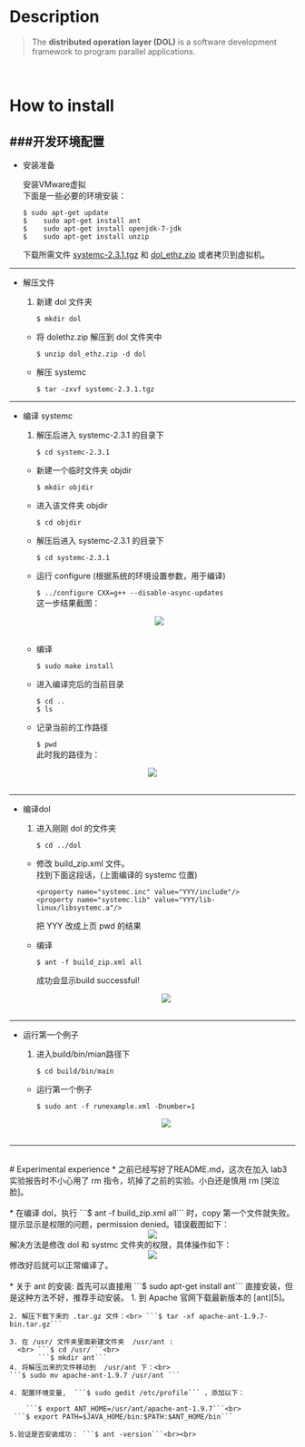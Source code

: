 # Description

> The **distributed operation layer (DOL)** is a software development framework to program parallel applications. 

</br>

# How to install

###开发环境配置
----
*  安装准备   

    安装VMware虚拟</br>
    下面是一些必要的环境安装：

    ```$ sudo apt-get update```</br>
```$	sudo apt-get install ant```</br>
```$ 	sudo apt-get install openjdk-7-jdk```</br>
```$	sudo apt-get install unzip``` 

    下载所需文件 [systemc-2.3.1.tgz][1] 和 [dol_ethz.zip][2] 或者拷贝到虚拟机。

------

*  解压文件
     1. 新建 dol 文件夹
     
        ```$ mkdir dol```  
     * 将 dolethz.zip 解压到 dol 文件夹中

        ```$ unzip dol_ethz.zip -d dol```
     * 解压 systemc
     
        ```$ tar -zxvf systemc-2.3.1.tgz```

----- 
*  编译 systemc
     1. 解压后进入 systemc-2.3.1 的目录下
     
        ```$ cd systemc-2.3.1```  
     * 新建一个临时文件夹 objdir
     
        ```$ mkdir objdir```
     * 进入该文件夹 objdir
     
        ```$ cd objdir```
     * 解压后进入 systemc-2.3.1 的目录下
     
        ```$ cd systemc-2.3.1```  
     * 运行 configure (根据系统的环境设置参数，用于编译)
     
        ```$ ../configure CXX=g++ --disable-async-updates```
	  <br> 这一步结果截图：
      <div align="center"><img src="http://a2.qpic.cn/psb?/V13tPyF42OAeS3/m7fldkcLZQzbiKk8zbAgo2iWTxvlyiHVobqsXQp6vrA!/b/dAkBAAAAAAAA&bo=LgKjAQAAAAADAKs!&rf=viewer_4&t=5">
      </div></br>

     * 编译
     
        ```$ sudo make install```
     * 进入编译完后的当前目录
     
        ```$ cd ..```        
        ```$ ls```
     * 记录当前的工作路径
     
        ```$ pwd```  
	    此时我的路径为：
<div align="center"><img src="http://a1.qpic.cn/psb?/V13tPyF42OAeS3/Zll0CIXIeCzo3zmc4y7X5dVEvUB1pVM5kl.FIaCGTrQ!/b/dMYAAAAAAAAA&bo=IgI.AAAAAAADADs!&rf=viewer_4&t=5">
      </div></br>

-----
* 编译dol
     1. 进入刚刚 dol 的文件夹

        ```$ cd ../dol```  
     * 修改 build_zip.xml 文件。</br>
       找到下面这段话，(上面编译的 systemc 位置)
     
        ```<property name="systemc.inc" value="YYY/include"/>```<br>
        ```<property name="systemc.lib" value="YYY/lib-linux/libsystemc.a"/>```

        把 YYY 改成上页 pwd 的结果
     * 编译
     
        ```$ ant -f build_zip.xml all```

          成功会显示build successful!
      <div align="center"><img src="http://a2.qpic.cn/psb?/V13tPyF42OAeS3/h6vbYwp*QHkdzSrSP7ADMHJGPUA.Q4s13XblpPi9Ixw!/b/dNwAAAAAAAAA&bo=LgKjAQAAAAADAKs!&rf=viewer_4&t=5/4.jpg">
      </div></br>
----
* 运行第一个例子
     1. 进入build/bin/mian路径下
     
        ```$ cd build/bin/main```
     * 运行第一个例子
     
        ```$ sudo ant -f runexample.xml -Dnumber=1```
      <div align="center"><img src="http://a3.qpic.cn/psb?/V13tPyF42OAeS3/bIj.7sWARnKMaS00DgC*IPZnIN5C2K9AH6iNS1TcEFE!/b/dAoBAAAAAAAA&bo=LgIBAgAAAAADAAo!&rf=viewer_4&t=5/5.jpg">
      </div></br>
----
 
</br>
# Experimental experience
*   之前已经写好了README.md，这次在加入 lab3 实验报告时不小心用了 rm 指令，坑掉了之前的实验。小白还是慎用 rm [哭泣脸]。<br><br>
*   在编译 dol，执行 ```$ ant -f build_zip.xml all``` 时，copy 第一个文件就失败。提示显示是权限的问题，permission denied。错误截图如下：
    <div align="center"><img src="http://a2.qpic.cn/psb?/V13tPyF42OAeS3/2Yhh3jByTK*UdUEzknSRaNtbjczTD3PdDGSPKPHpe84!/b/dOUAAAAAAAAA&bo=5AKdAAAAAAADAF4!&rf=viewer_4&t=5">
      </div>
解决方法是修改 dol 和 systmc 文件夹的权限，具体操作如下：
    <div align="center"><img src="http://a1.qpic.cn/psb?/V13tPyF42OAeS3/WfUwdjxSVNcFZWtpoITLOaVPrCh4NWE4ifgaxYjP.00!/b/dLEAAAAAAAAA&bo=3AJKAAAAAAADALE!&rf=viewer_4&t=5">
    </div>
修改好后就可以正常编译了。<br><br>
*   关于 ant 的安装:
首先可以直接用 ```$ sudo apt-get install ant``` 直接安装，但是这种方法不好，推荐手动安装。
	1. 到 Apache 官网下载最新版本的 [ant][5]。

    2. 解压下载下来的 .tar.gz 文件：<br> ```$ tar -xf apache-ant-1.9.7-bin.tar.gz``` 
    
    3. 在 /usr/ 文件夹里面新建文件夹  /usr/ant :
      <br> ```$ cd /usr/```<br>
           ```$ mkdir ant```
    4. 将解压出来的文件移动到  /usr/ant 下：<br>
    ```$ sudo mv apache-ant-1.9.7 /usr/ant ``` 

    4. 配置环境变量,  ```$ sudo gedit /etc/profile``` ，添加以下：
    
        ```$ export ANT_HOME=/usr/ant/apache-ant-1.9.7```<br>
     ```$ export PATH=$JAVA_HOME/bin:$PATH:$ANT_HOME/bin```

    5.验证是否安装成功： ```$ ant -version```<br><br>


  [1]: http://www.accellera.org/images/downloads/standards/systemc/systemc-2.3.1.tgz
  [2]: http://www.tik.ee.ethz.ch/~shapes/downloads/dol_ethz.zip
